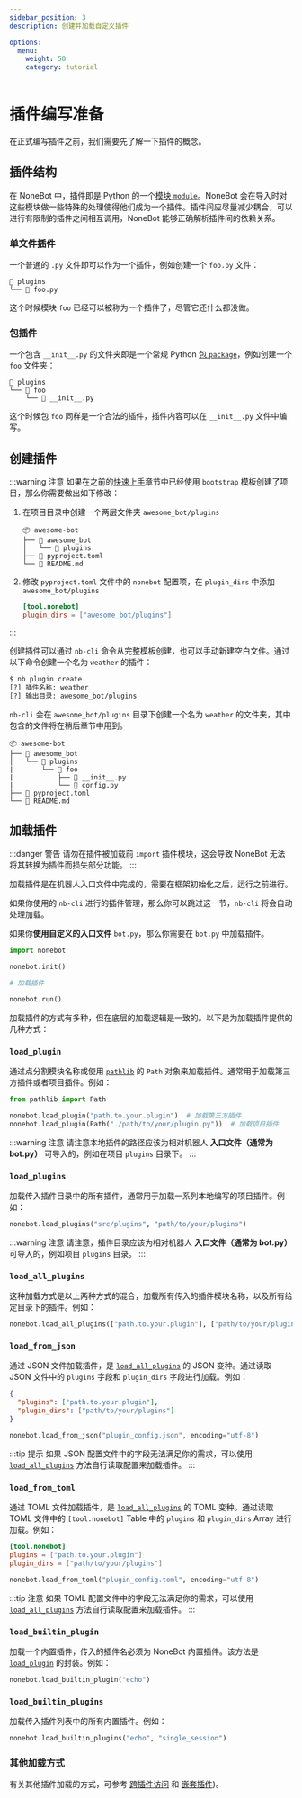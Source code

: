 ```yaml
---
sidebar_position: 3
description: 创建并加载自定义插件

options:
  menu:
    weight: 50
    category: tutorial
---
```


# 插件编写准备

在正式编写插件之前，我们需要先了解一下插件的概念。

## 插件结构

在 NoneBot 中，插件即是 Python 的一个[模块 `module`](https://docs.python.org/zh-cn/3/glossary.html#term-module)。NoneBot 会在导入时对这些模块做一些特殊的处理使得他们成为一个插件。插件间应尽量减少耦合，可以进行有限制的插件之间相互调用，NoneBot 能够正确解析插件间的依赖关系。

### 单文件插件

一个普通的 `.py` 文件即可以作为一个插件，例如创建一个 `foo.py` 文件：

```tree title=Project
📂 plugins
└── 📜 foo.py
```

这个时候模块 `foo` 已经可以被称为一个插件了，尽管它还什么都没做。

### 包插件

一个包含 `__init__.py` 的文件夹即是一个常规 Python [包 `package`](https://docs.python.org/zh-cn/3/glossary.html#term-regular-package)，例如创建一个 `foo` 文件夹：

```tree title=Project
📂 plugins
└── 📂 foo
    └── 📜 __init__.py
```

这个时候包 `foo` 同样是一个合法的插件，插件内容可以在 `__init__.py` 文件中编写。

## 创建插件

:::warning 注意
如果在之前的[快速上手](../quick-start.mdx)章节中已经使用 `bootstrap` 模板创建了项目，那么你需要做出如下修改：

1. 在项目目录中创建一个两层文件夹 `awesome_bot/plugins`

   ```tree title=Project
   📦 awesome-bot
   ├── 📂 awesome_bot
   │   └── 📂 plugins
   ├── 📜 pyproject.toml
   └── 📜 README.md
   ```

2. 修改 `pyproject.toml` 文件中的 `nonebot` 配置项，在 `plugin_dirs` 中添加 `awesome_bot/plugins`

   ```toml title=pyproject.toml
   [tool.nonebot]
   plugin_dirs = ["awesome_bot/plugins"]
   ```

:::

创建插件可以通过 `nb-cli` 命令从完整模板创建，也可以手动新建空白文件。通过以下命令创建一个名为 `weather` 的插件：

```bash
$ nb plugin create
[?] 插件名称: weather
[?] 输出目录: awesome_bot/plugins
```

`nb-cli` 会在 `awesome_bot/plugins` 目录下创建一个名为 `weather` 的文件夹，其中包含的文件将在稍后章节中用到。

```tree title=Project
📦 awesome-bot
├── 📂 awesome_bot
│   └── 📂 plugins
|       └── 📂 foo
|           ├── 📜 __init__.py
|           └── 📜 config.py
├── 📜 pyproject.toml
└── 📜 README.md
```

## 加载插件

:::danger 警告
请勿在插件被加载前 `import` 插件模块，这会导致 NoneBot 无法将其转换为插件而损失部分功能。
:::

加载插件是在机器人入口文件中完成的，需要在框架初始化之后，运行之前进行。

如果你使用的 `nb-cli` 进行的插件管理，那么你可以跳过这一节，`nb-cli` 将会自动处理加载。

如果你**使用自定义的入口文件** `bot.py`，那么你需要在 `bot.py` 中加载插件。

```python title=bot.py
import nonebot

nonebot.init()

# 加载插件

nonebot.run()
```

加载插件的方式有多种，但在底层的加载逻辑是一致的。以下是为加载插件提供的几种方式：

### `load_plugin`

通过点分割模块名称或使用 [`pathlib`](https://docs.python.org/zh-cn/3/library/pathlib.html) 的 `Path` 对象来加载插件。通常用于加载第三方插件或者项目插件。例如：

```python
from pathlib import Path

nonebot.load_plugin("path.to.your.plugin")  # 加载第三方插件
nonebot.load_plugin(Path("./path/to/your/plugin.py"))  # 加载项目插件
```

:::warning 注意
请注意本地插件的路径应该为相对机器人 **入口文件（通常为 bot.py）** 可导入的，例如在项目 `plugins` 目录下。
:::

### `load_plugins`

加载传入插件目录中的所有插件，通常用于加载一系列本地编写的项目插件。例如：

```python
nonebot.load_plugins("src/plugins", "path/to/your/plugins")
```

:::warning 注意
请注意，插件目录应该为相对机器人 **入口文件（通常为 bot.py）** 可导入的，例如项目 `plugins` 目录。
:::

### `load_all_plugins`

这种加载方式是以上两种方式的混合，加载所有传入的插件模块名称，以及所有给定目录下的插件。例如：

```python
nonebot.load_all_plugins(["path.to.your.plugin"], ["path/to/your/plugins"])
```

### `load_from_json`

通过 JSON 文件加载插件，是 [`load_all_plugins`](#load_all_plugins) 的 JSON 变种。通过读取 JSON 文件中的 `plugins` 字段和 `plugin_dirs` 字段进行加载。例如：

```json title=plugin_config.json
{
  "plugins": ["path.to.your.plugin"],
  "plugin_dirs": ["path/to/your/plugins"]
}
```

```python
nonebot.load_from_json("plugin_config.json", encoding="utf-8")
```

:::tip 提示
如果 JSON 配置文件中的字段无法满足你的需求，可以使用 [`load_all_plugins`](#load_all_plugins) 方法自行读取配置来加载插件。
:::

### `load_from_toml`

通过 TOML 文件加载插件，是 [`load_all_plugins`](#load_all_plugins) 的 TOML 变种。通过读取 TOML 文件中的 `[tool.nonebot]` Table 中的 `plugins` 和 `plugin_dirs` Array 进行加载。例如：

```toml title=plugin_config.toml
[tool.nonebot]
plugins = ["path.to.your.plugin"]
plugin_dirs = ["path/to/your/plugins"]
```

```python
nonebot.load_from_toml("plugin_config.toml", encoding="utf-8")
```

:::tip 注意
如果 TOML 配置文件中的字段无法满足你的需求，可以使用 [`load_all_plugins`](#load_all_plugins) 方法自行读取配置来加载插件。
:::

### `load_builtin_plugin`

加载一个内置插件，传入的插件名必须为 NoneBot 内置插件。该方法是 [`load_plugin`](#load_plugin) 的封装。例如：

```python
nonebot.load_builtin_plugin("echo")
```

### `load_builtin_plugins`

加载传入插件列表中的所有内置插件。例如：

```python
nonebot.load_builtin_plugins("echo", "single_session")
```

### 其他加载方式

<!-- FIXME: 链接 -->

有关其他插件加载的方式，可参考 [跨插件访问](#) 和 [嵌套插件](#))。
